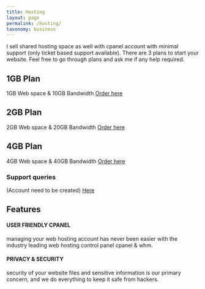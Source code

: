 ```yaml
---
title: Hosting
layout: page
permalink: /hosting/
taxonomy: business
---
```


I sell shared hosting space as well with cpanel account with minimal support (only ticket based support available). There are 3 plans to start your website. Feel free to go through plans and ask me if any help required.

## 1GB Plan
1GB Web space & 10GB Bandwidth
[Order here](https://client.mandar.me/order/main/packages/shared-hosting/)

## 2GB Plan
2GB Web space & 20GB Bandwidth
[Order here](https://client.mandar.me/order/main/packages/shared-hosting/)

## 4GB Plan
4GB Web space & 40GB Bandwidth
[Order here](https://client.mandar.me/order/main/packages/shared-hosting/)

### Support queries 
(Account need to be created)
[Here](https://client.mandar.me/client/plugin/support_manager/client_tickets/add/)

## Features

#### USER FRIENDLY CPANEL
managing your web hosting account has never been easier with the industry leading web hosting control panel cpanel & whm.

#### PRIVACY & SECURITY
security of your website files and sensitive information is our primary concern, and we do everything to keep it safe from hackers.